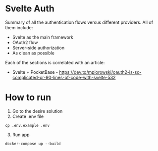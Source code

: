 # Svelte Auth

Summary of all the authentication flows versus different providers. All of them include:

- Svelte as the main framework
- OAuth2 flow
- Server-side authorization
- As clean as possible

Each of the sections is correlated with an article:

- Svelte + PocketBase - https://dev.to/mpiorowski/oauth2-is-so-complicated-or-90-lines-of-code-with-svelte-532

# How to run

1. Go to the desire solution
2. Create .env file

```
cp .env.example .env
```

3. Run app

```
docker-compose up --build
```
